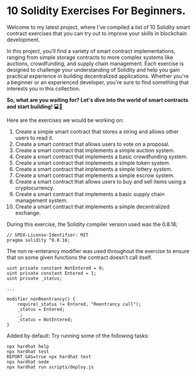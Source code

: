 # 10 Solidity Exercises For Beginners.

Welcome to my latest project, where I've compiled a list of 10 Solidity smart contract exercises that you can try out to improve your skills in blockchain development. 

In this project, you'll find a variety of smart contract implementations, ranging from simple storage contracts to more complex systems like auctions, crowdfunding, and supply chain management. 
Each exercise is designed to challenge your understanding of Solidity and help you gain practical experience in building decentralized applications. 
Whether you're a beginner or an experienced developer, you're sure to find something that interests you in this collection. 

**So, what are you waiting for? Let's dive into the world of smart contracts and start building! 💻🚀**

Here are the exercises we would be working on:
1. Create a simple smart contract that stores a string and allows other users to read it.
2. Create a smart contract that allows users to vote on a proposal.
3. Create a smart contract that implements a simple auction system.
4. Create a smart contract that implements a basic crowdfunding system.
5. Create a smart contract that implements a simple token system.
6. Create a smart contract that implements a simple lottery system.
7. Create a smart contract that implements a simple escrow system.
8. Create a smart contract that allows users to buy and sell items using a cryptocurrency.
9. Create a smart contract that implements a basic supply chain management system.
10. Create a smart contract that implements a simple decentralized exchange.


During this exercise, the Solidity compiler version used was the 0.8.18;
```
// SPDX-License-Identifier: MIT
pragma solidity ^0.8.18;
```

The non re-enterancy modifier was used throughout the exercise to ensure that on some given functions the contract doesn't call itself.
```
uint private constant NotEntered = 0;
uint private constant Entered = 1;
uint private _status;

...

modifier nonReentrancy() {
    require(_status != Entered, "Reentrancy call");
    _status = Entered;
    _;
    _status = NotEntered;
}
```


Added by default:
Try running some of the following tasks:
```shell
npx hardhat help
npx hardhat test
REPORT_GAS=true npx hardhat test
npx hardhat node
npx hardhat run scripts/deploy.js
```
